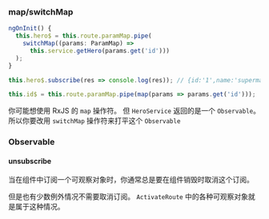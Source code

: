 ### map/switchMap

```typescript
ngOnInit() {
  this.hero$ = this.route.paramMap.pipe(
    switchMap((params: ParamMap) =>
      this.service.getHero(params.get('id')))
  );
}

this.hero$.subscribe(res => console.log(res)); // {id:'1',name:'superman'}

this.id$ = this.route.paramMap.pipe(map(params => params.get('id')));
```



你可能想使用 RxJS 的 `map` 操作符。 但 `HeroService` 返回的是一个 `Observable`。 所以你要改用 `switchMap` 操作符来打平这个 `Observable`



### Observable

#### unsubscribe

当在组件中订阅一个可观察对象时，你通常总是要在组件销毁时取消这个订阅。

但是也有少数例外情况不需要取消订阅。 `ActivateRoute` 中的各种可观察对象就是属于这种情况。